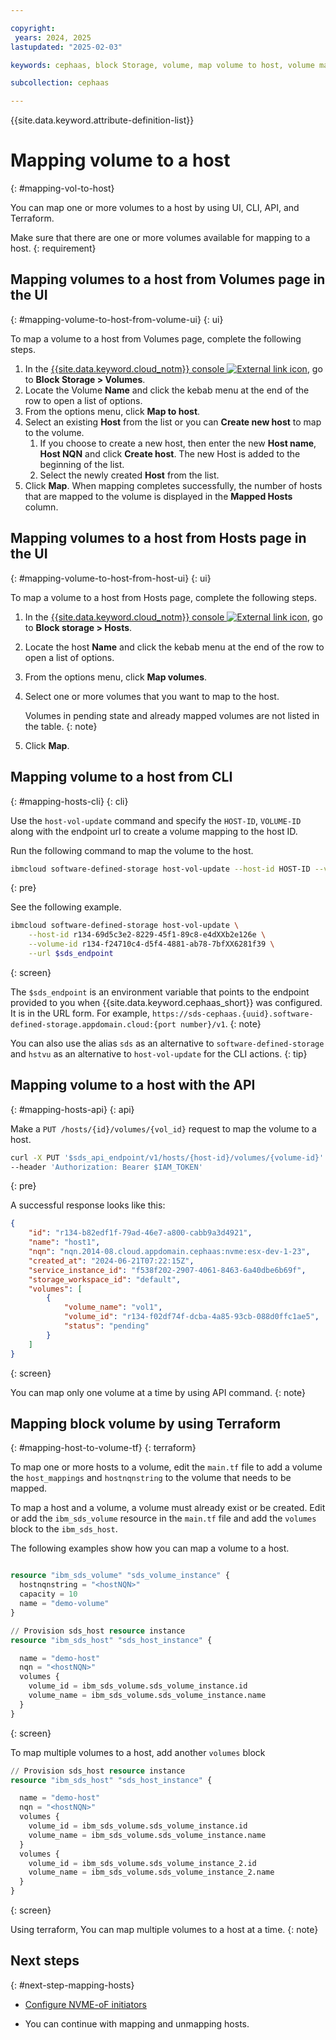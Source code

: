 ```yaml
---

copyright:
 years: 2024, 2025
lastupdated: "2025-02-03"

keywords: cephaas, block Storage, volume, map volume to host, volume mapping, host mapping

subcollection: cephaas

---
```


{{site.data.keyword.attribute-definition-list}}

# Mapping volume to a host
{: #mapping-vol-to-host}

You can map one or more volumes to a host by using UI, CLI, API, and Terraform.

Make sure that there are one or more volumes available for mapping to a host.
{: requirement}

## Mapping volumes to a host from Volumes page in the UI
{: #mapping-volume-to-host-from-volume-ui}
{: ui}

To map a volume to a host from Volumes page, complete the following steps.

1. In the [{{site.data.keyword.cloud_notm}} console ![External link icon](../icons/launch-glyph.svg "External link icon")](https://{DomainName}/software-defined-storage), go to **Block Storage > Volumes**.
2. Locate the Volume **Name** and click the kebab menu at the end of the row to open a list of options.
3. From the options menu, click **Map to host**.
4. Select an existing **Host** from the list or you can **Create new host** to map to the volume.
    1. If you choose to create a new host, then enter the new **Host name**, **Host NQN** and click **Create host**. The new Host is added to the beginning of the list.
    1. Select the newly created **Host** from the list.
5. Click **Map**. When mapping completes successfully, the number of hosts that are mapped to the volume is displayed in the **Mapped Hosts** column.


## Mapping volumes to a host from Hosts page in the UI
{: #mapping-volume-to-host-from-host-ui}
{: ui}

To map a volume to a host from Hosts page, complete the following steps.

1. In the [{{site.data.keyword.cloud_notm}} console ![External link icon](../icons/launch-glyph.svg "External link icon")](https://{DomainName}/software-defined-storage), go to **Block storage > Hosts**.
2. Locate the host **Name** and click the kebab menu at the end of the row to open a list of options.
3. From the options menu, click **Map volumes**.
4. Select one or more volumes that you want to map to the host.

    Volumes in pending state and already mapped volumes are not listed in the table.
    {: note}

5. Click **Map**.



## Mapping volume to a host from CLI
{: #mapping-hosts-cli}
{: cli}

Use the `host-vol-update` command and specify the `HOST-ID`, `VOLUME-ID` along with the endpoint url to create a volume mapping to the host ID.

Run the following command to map the volume to the host.

```sh
ibmcloud software-defined-storage host-vol-update --host-id HOST-ID --volume-id VOLUME-ID --url string
```
{: pre}

See the following example.

```bash
ibmcloud software-defined-storage host-vol-update \
    --host-id r134-69d5c3e2-8229-45f1-89c8-e4dXXb2e126e \
    --volume-id r134-f24710c4-d5f4-4881-ab78-7bfXX6281f39 \
    --url $sds_endpoint
```
{: screen}

The `$sds_endpoint` is an environment variable that points to the endpoint provided to you when {{site.data.keyword.cephaas_short}} was configured. It is in the URL form. For example, `https://sds-cephaas.{uuid}.software-defined-storage.appdomain.cloud:{port number}/v1`.
{: note}

You can also use the alias `sds` as an alternative to `software-defined-storage` and `hstvu` as an alternative to `host-vol-update` for the CLI actions.
{: tip}


## Mapping volume to a host with the API
{: #mapping-hosts-api}
{: api}

Make a `PUT /hosts/{id}/volumes/{vol_id}` request to map the volume to a host.

```sh
curl -X PUT '$sds_api_endpoint/v1/hosts/{host-id}/volumes/{volume-id}'
--header 'Authorization: Bearer $IAM_TOKEN'
```
{: pre}

A successful response looks like this:

```json
{
    "id": "r134-b82edf1f-79ad-46e7-a800-cabb9a3d4921",
    "name": "host1",
    "nqn": "nqn.2014-08.cloud.appdomain.cephaas:nvme:esx-dev-1-23",
    "created_at": "2024-06-21T07:22:15Z",
    "service_instance_id": "f538f202-2907-4061-8463-6a40dbe6b69f",
    "storage_workspace_id": "default",
    "volumes": [
        {
            "volume_name": "vol1",
            "volume_id": "r134-f02df74f-dcba-4a85-93cb-088d0ffc1ae5",
            "status": "pending"
        }
    ]
}

```
{: screen}

You can map only one volume at a time by using API command.
{: note}


## Mapping block volume by using Terraform
{: #mapping-host-to-volume-tf}
{: terraform}

To map one or more hosts to a volume, edit the `main.tf` file to add a volume the `host_mappings` and `hostnqnstring` to the volume that needs to be mapped.

To map a host and a volume, a volume must already exist or be created. Edit or add the `ibm_sds_volume` resource in the `main.tf` file and add the `volumes` block to the `ibm_sds_host`.

The following examples show how you can map a volume to a host.

```terraform

resource "ibm_sds_volume" "sds_volume_instance" {
  hostnqnstring = "<hostNQN>"
  capacity = 10
  name = "demo-volume"
}

// Provision sds_host resource instance
resource "ibm_sds_host" "sds_host_instance" {

  name = "demo-host"
  nqn = "<hostNQN>"
  volumes {
    volume_id = ibm_sds_volume.sds_volume_instance.id
    volume_name = ibm_sds_volume.sds_volume_instance.name
  }
}
```
{: screen}


To map multiple volumes to a host, add another `volumes` block

```terraform
// Provision sds_host resource instance
resource "ibm_sds_host" "sds_host_instance" {

  name = "demo-host"
  nqn = "<hostNQN>"
  volumes {
    volume_id = ibm_sds_volume.sds_volume_instance.id
    volume_name = ibm_sds_volume.sds_volume_instance.name
  }
  volumes {
    volume_id = ibm_sds_volume.sds_volume_instance_2.id
    volume_name = ibm_sds_volume.sds_volume_instance_2.name
  }
}
```
{: screen}


Using terraform, You can map multiple volumes to a host at a time.
{: note}

## Next steps
{: #next-step-mapping-hosts}

* [Configure NVME-oF initiators](/docs/cephaas?topic=cephaas-connecting-nvme-initiators)


* You can continue with mapping and unmapping hosts.
